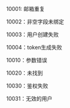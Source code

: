 10001: 邮箱重复

10002：非空字段未绑定

10003：用户创建失败

10004：token生成失败

10010：参数错误

10020：未找到

10030：鉴权失败

10031：无效的用户
